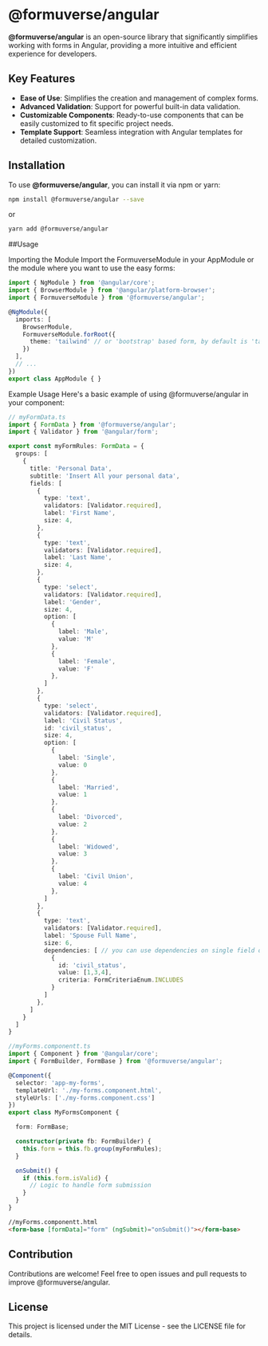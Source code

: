 # @formuverse/angular

**@formuverse/angular** is an open-source library that significantly simplifies working with forms in Angular, providing a more intuitive and efficient experience for developers.

## Key Features

- **Ease of Use**: Simplifies the creation and management of complex forms.
- **Advanced Validation**: Support for powerful built-in data validation.
- **Customizable Components**: Ready-to-use components that can be easily customized to fit specific project needs.
- **Template Support**: Seamless integration with Angular templates for detailed customization.

## Installation

To use **@formuverse/angular**, you can install it via npm or yarn:

```bash
npm install @formuverse/angular --save
```

or

```bash
yarn add @formuverse/angular
```

##Usage

Importing the Module
Import the FormuverseModule in your AppModule or the module where you want to use the easy forms:

```ts
import { NgModule } from '@angular/core';
import { BrowserModule } from '@angular/platform-browser';
import { FormuverseModule } from '@formuverse/angular';

@NgModule({
  imports: [
    BrowserModule,
    FormuverseModule.forRoot({
      theme: 'tailwind' // or 'bootstrap' based form, by default is 'tailwind'
    })
  ],
  // ...
})
export class AppModule { }
```

Example Usage
Here's a basic example of using @formuverse/angular in your component:

```ts
// myFormData.ts
import { FormData } from '@formuverse/angular';
import { Validator } from '@angular/form';

export const myFormRules: FormData = {
  groups: [
    {
      title: 'Personal Data',
      subtitle: 'Insert All your personal data',
      fields: [
        {
          type: 'text',
          validators: [Validator.required],
          label: 'First Name',
          size: 4,
        },
        {
          type: 'text',
          validators: [Validator.required],
          label: 'Last Name',
          size: 4,
        },
        {
          type: 'select',
          validators: [Validator.required],
          label: 'Gender',
          size: 4,
          option: [
            {
              label: 'Male',
              value: 'M'
            },
            {
              label: 'Female',
              value: 'F'
            },
          ]
        },
        {
          type: 'select',
          validators: [Validator.required],
          label: 'Civil Status',
          id: 'civil_status',
          size: 4,
          option: [
            {
              label: 'Single',
              value: 0
            },
            {
              label: 'Married',
              value: 1
            },
            {
              label: 'Divorced',
              value: 2
            },
            {
              label: 'Widowed',
              value: 3
            },
            {
              label: 'Civil Union',
              value: 4
            },
          ]
        },
        {
          type: 'text',
          validators: [Validator.required],
          label: 'Spouse Full Name',
          size: 6,
          dependencies: [ // you can use dependencies on single field or group
            {
              id: 'civil_status',
              value: [1,3,4],
              criteria: FormCriteriaEnum.INCLUDES
            }
          ]
        },
      ]
    }
  ]
}
```

```ts
//myForms.componentt.ts
import { Component } from '@angular/core';
import { FormBuilder, FormBase } from '@formuverse/angular';

@Component({
  selector: 'app-my-forms',
  templateUrl: './my-forms.component.html',
  styleUrls: ['./my-forms.component.css']
})
export class MyFormsComponent {

  form: FormBase;

  constructor(private fb: FormBuilder) {
    this.form = this.fb.group(myFormRules);
  }

  onSubmit() {
    if (this.form.isValid) {
      // Logic to handle form submission
    }
  }
}
```

```html
//myForms.componentt.html
<form-base [formData]="form" (ngSubmit)="onSubmit()"></form-base>
```

## Contribution

Contributions are welcome! Feel free to open issues and pull requests to improve @formuverse/angular.

## License

This project is licensed under the MIT License - see the LICENSE file for details.
